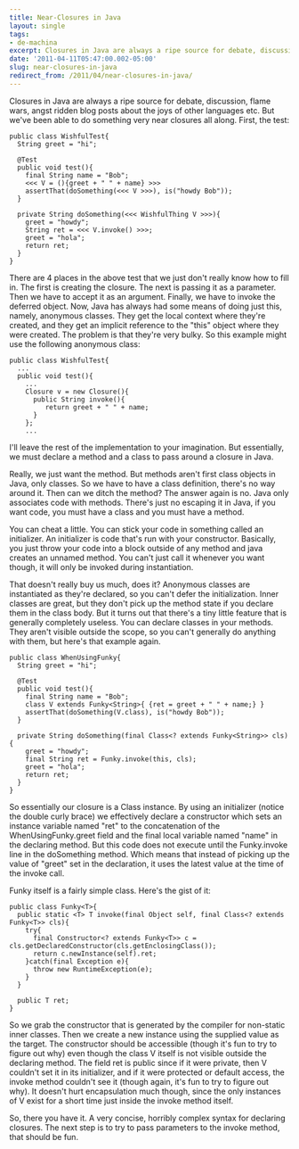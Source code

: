 ```yaml
---
title: Near-Closures in Java
layout: single
tags:
- de-machina
excerpt: Closures in Java are always a ripe source for debate, discussion, flame wars, angst ridden blog posts about the joys of other languages, etc.
date: '2011-04-11T05:47:00.002-05:00'
slug: near-closures-in-java
redirect_from: /2011/04/near-closures-in-java/
---
```

Closures in Java are always a ripe source for debate, discussion, flame wars, angst ridden blog posts about the joys of other languages etc. But we've been able to do something very near closures all along. First, the test:

~~~
public class WishfulTest{
  String greet = "hi";

  @Test
  public void test(){
    final String name = "Bob";
    <<< V = (){greet + " " + name} >>>
    assertThat(doSomething(<<< V >>>), is("howdy Bob"));
  }

  private String doSomething(<<< WishfulThing V >>>){
    greet = "howdy";
    String ret = <<< V.invoke() >>>;
    greet = "hola";
    return ret;
  }
}
~~~

There are 4 places in the above test that we just don't really know how to fill in. The first is creating the closure. The next is passing it as a parameter. Then we have to accept it as an argument. Finally, we have to invoke the deferred object. Now, Java has always had some means of doing just this, namely, anonymous classes. They get the local context where they're created, and they get an implicit reference to the "this" object where they were created. The problem is that they're very bulky. So this example might use the following anonymous class:

~~~
public class WishfulTest{
  ...
  public void test(){
    ...
    Closure v = new Closure(){
      public String invoke(){
         return greet + " " + name;
      }
    };
    ...
~~~

I'll leave the rest of the implementation to your imagination. But essentially, we must declare a method and a class to pass around a closure in Java.

Really, we just want the method. But methods aren't first class objects in Java, only classes. So we have to have a class definition, there's no way around it. Then can we ditch the method? The answer again is no. Java only associates code with methods. There's just no escaping it in Java, if you want code, you must have a class and you must have a method.

You can cheat a little. You can stick your code in something called an initializer. An initializer is code that's run with your constructor. Basically, you just throw your code into a block outside of any method and java creates an unnamed method. You can't just call it whenever you want though, it will only be invoked during instantiation.

That doesn't really buy us much, does it? Anonymous classes are instantiated as they're declared, so you can't defer the initialization. Inner classes are great, but they don't pick up the method state if you declare them in the class body. But it turns out that there's a tiny little feature that is generally completely useless. You can declare classes in your methods. They aren't visible outside the scope, so you can't generally do anything with them, but here's that example again.

~~~
public class WhenUsingFunky{
  String greet = "hi";

  @Test
  public void test(){
    final String name = "Bob";
    class V extends Funky<String>{ {ret = greet + " " + name;} }
    assertThat(doSomething(V.class), is("howdy Bob"));
  }

  private String doSomething(final Class<? extends Funky<String>> cls){
    greet = "howdy";
    final String ret = Funky.invoke(this, cls);
    greet = "hola";
    return ret;
  }
}
~~~

So essentially our closure is a Class instance. By using an initializer (notice the double curly brace) we effectively declare a constructor which sets an instance variable named "ret" to the concatenation of the WhenUsingFunky.greet field and the final local variable named "name" in the declaring method. But this code does not execute until the Funky.invoke line in the doSomething method. Which means that instead of picking up the value of "greet" set in the declaration, it uses the latest value at the time of the invoke call.

Funky itself is a fairly simple class. Here's the gist of it:

~~~
public class Funky<T>{
  public static <T> T invoke(final Object self, final Class<? extends Funky<T>> cls){
    try{
      final Constructor<? extends Funky<T>> c = cls.getDeclaredConstructor(cls.getEnclosingClass());
      return c.newInstance(self).ret;
    }catch(final Exception e){
      throw new RuntimeException(e);
    }
  }

  public T ret;
}
~~~

So we grab the constructor that is generated by the compiler for non-static inner classes. Then we create a new instance using the supplied value as the target. The constructor should be accessible (though it's fun to try to figure out why) even though the class V itself is not visible outside the declaring method. The field ret is public since if it were private, then V couldn't set it in its initializer, and if it were protected or default access, the invoke method couldn't see it (though again, it's fun to try to figure out why). It doesn't hurt encapsulation much though, since the only instances of V exist for a short time just inside the invoke method itself.

So, there you have it. A very concise, horribly complex syntax for declaring closures. The next step is to try to pass parameters to the invoke method, that should be fun.
